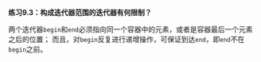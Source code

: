 **练习9.3：构成迭代器范围的迭代器有何限制？**

两个迭代器`begin`和`end`必须指向同一个容器中的元素，或者是容器最后一个元素之后的位置；
而且，对`begin`反复进行递增操作，可保证到达`end`，即`end`不在`begin`之前。
